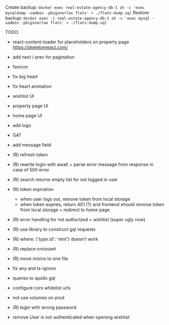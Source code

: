 Create backup: `docker exec real-estate-agency-db-1 sh -c 'exec mysqldump -uadmin -pbigsnorlax flats' > ./flats-dump.sql`
Restore backup: `docker exec -i real-estate-agency-db-1 sh -c 'exec mysql -uadmin -pbigsnorlax flats' < ./flats-dump.sql`

TODO:
- react-content-loader for placeholders on property page https://skeletonreact.com/
- add next / prev for pagination
- favicon
- fix big heart
- fix heart animation
- wishlist UI
- property page UI
- home page UI
- add logo
- GA?
- add message field

- (R) refresh token
- (R) rewrite login with await + parse error message from response in case of 500 error
- (R) search returns empty list for not logged in user
- (R) token expiration
  - when user logs out, remove token from local storage
  - when token expires, return 401 (?) and frontend should remove token from local storage + redirect to home page
- (R) error handling for not authorized + wishlist (super ugly now)
- (R) use library to construct gql requests
- (R) where: {'$type.id$': 'rent'} doesn't work
- (R) replace croissant
- (R) move mixins to one file
- fix any and ts-ignore
- queries to apollo gql
- configure cors whitelist urls
- not use volumes on prod
- (R) login with wrong password
- remove User is not authenticated when opening wishlist
